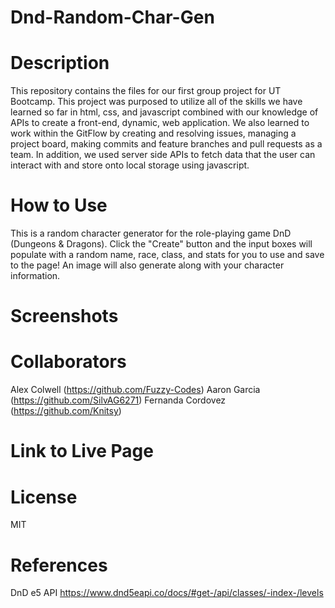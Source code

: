 # Dnd-Random-Char-Gen
# Description

This repository contains the files for our first group project for UT Bootcamp. This project was purposed to utilize all of the skills we have learned so far in html, css, and javascript combined with our knowledge of APIs to create a front-end, dynamic, web application. We also learned to work within the GitFlow by creating and resolving issues, managing a project board, making commits and feature branches and pull requests as a team. In addition, we used server side APIs to fetch data that the user can interact with and store onto local storage using javascript.

# How to Use

This is a random character generator for the role-playing game DnD (Dungeons & Dragons). Click the "Create" button and the input boxes will populate with a random name, race, class, and stats for you to use and save to the page! An image will also generate along with your character information.

# Screenshots


# Collaborators
Alex Colwell (https://github.com/Fuzzy-Codes)
Aaron Garcia (https://github.com/SilvAG6271)
Fernanda Cordovez (https://github.com/Knitsy)


# Link to Live Page


# License

MIT

# References

DnD e5 API
https://www.dnd5eapi.co/docs/#get-/api/classes/-index-/levels
